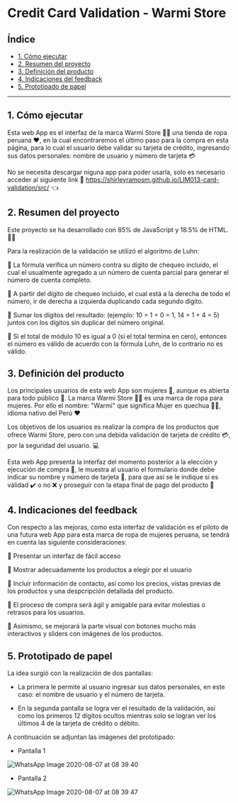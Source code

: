 # Credit Card Validation - Warmi Store

## Índice

* [1. Cómo ejecutar](#1-cómo-ejecutar)
* [2. Resumen del proyecto](#2-resumen-del-proyecto)
* [3. Definición del producto](#3-definicion-del-producto)
* [4. Indicaciones del feedback](#4-indicaciones-del-feedback)
* [5. Prototipado de papel](#5-prototipado-de-papel)
***

## 1. Cómo ejecutar

Esta web App es el interfaz de la marca Warmi Store :womans_clothes::leaves: una tienda de ropa peruana :heart:, en la cual encontraremos el último paso para la compra en esta página, para lo cual el usuario debe validar su tarjeta de crédito, ingresando sus datos personales: nombre de usuario y número de tarjeta :credit_card:

No se necesita descargar niguna app para poder usarla, solo es necesario acceder al siguiente link :link: https://shirleyramosm.github.io/LIM013-card-validation/src/ :point_left:

## 2. Resumen del proyecto

Este proyecto se ha desarrollado con 85% de JavaScript y 18.5% de HTML. :woman_technologist:

Para la realización de la validación se utilizó el algoritmo de Luhn: 

:tulip: La fórmula verifica un número contra su dígito de chequeo incluido, el cual el usualmente agregado a un número de cuenta parcial para generar el número de cuenta completo. 

:tulip: A partir del dígito de chequeo incluido, el cual está a la derecha de todo el número, ir de derecha a izquierda duplicando cada segundo dígito.

:tulip: Sumar los dígitos del resultado: (ejemplo: 10 = 1 + 0 = 1, 14 = 1 + 4 = 5) juntos con los dígitos sin duplicar del número original.

:tulip: Si el total de módulo 10 es igual a 0 (si el total termina en cero), entonces el número es válido de acuerdo con la fórmula Luhn, de lo contrario no es válido.

## 3. Definición del producto

Los principales usuarios de esta web App son mujeres :information_desk_person:, aunque es abierta para todo público :couple:. La marca Warmi Store :womans_clothes::leaves: es una marca de ropa para mujeres. Por ello el nombre: "Warmi" que significa Mujer en quechua :ok_woman:, idioma nativo del Perú :heart:

Los objetivos de los usuarios es realizar la compra de los productos que ofrece Warmi Store, pero con una debida validación de tarjeta de crédito :credit_card:, por la seguridad del usuario. :computer:

Esta web App presenta la interfaz del momento posterior a la elección y ejecución de compra :shopping_cart:, le muestra al usuario el formulario donde debe indicar su nombre y número de tarjeta :pencil:, para que así se le indique si es válidad :heavy_check_mark: o no :x: y proseguir con la etapa final de pago del producto 	:money_with_wings:

## 4. Indicaciones del feedback

Con respecto a las mejoras, como esta interfaz de validación es el piloto de una futura web App para esta marca de ropa de mujeres peruana, se tendrá en cuenta las siguiente consideraciones:

:leaves: Presentar un interfaz de fácil acceso

:fallen_leaf: Mostrar adecuadamente los productos a elegir por el usuario

:leaves: Incluir información de contacto, así como los precios, vistas previas de los productos y una despcripción detallada del producto.

:fallen_leaf: El proceso de compra será ágil y amigable para evitar molestias o retrasos para los usuarios.

:leaves: Asimismo, se mejorará la parte visual con botones mucho más interactivos y sliders con imágenes de los productos. 

## 5. Prototipado de papel

La idea surgió con la realización de dos pantallas:
* La primera le permite al usuario ingresar sus datos personales, en este caso: el nombre de usuario y el número de tarjeta.

* En la segunda pantalla se logra ver el resultado de la validación, así como los primeros 12 dígitos ocultos mientras solo se logran ver los últimos 4 de la tarjeta de crédito o débito.

A continuación se adjuntan las imágenes del prototipado: 

* Pantalla 1

![WhatsApp Image 2020-08-07 at 08 39 40](https://user-images.githubusercontent.com/65095938/89656808-bb276480-d891-11ea-8d28-32b28cae47d2.jpeg)


* Pantalla 2

![WhatsApp Image 2020-08-07 at 08 39 47](https://user-images.githubusercontent.com/65095938/89656933-edd15d00-d891-11ea-8785-e5217982111e.jpeg)

